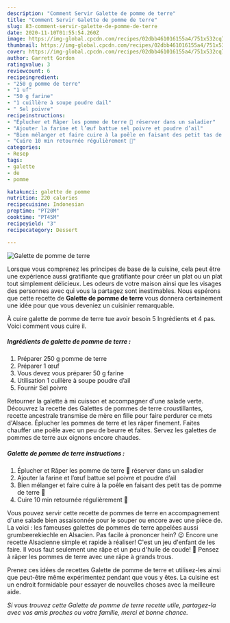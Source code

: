 ```yaml
---
description: "Comment Servir Galette de pomme de terre"
title: "Comment Servir Galette de pomme de terre"
slug: 83-comment-servir-galette-de-pomme-de-terre
date: 2020-11-10T01:55:54.260Z
image: https://img-global.cpcdn.com/recipes/02dbb461016155a4/751x532cq70/galette-de-pomme-de-terre-photo-principale-de-la-recette.jpg
thumbnail: https://img-global.cpcdn.com/recipes/02dbb461016155a4/751x532cq70/galette-de-pomme-de-terre-photo-principale-de-la-recette.jpg
cover: https://img-global.cpcdn.com/recipes/02dbb461016155a4/751x532cq70/galette-de-pomme-de-terre-photo-principale-de-la-recette.jpg
author: Garrett Gordon
ratingvalue: 3
reviewcount: 6
recipeingredient:
- "250 g pomme de terre"
- "1 uf"
- "50 g farine"
- "1 cuillère à soupe poudre dail"
- " Sel poivre"
recipeinstructions:
- "Éplucher et Râper les pomme de terre 🥔 réserver dans un saladier"
- "Ajouter la farine et l’œuf battue sel poivre et poudre d’ail"
- "Bien mélanger et faire cuire à la poêle en faisant des petit tas de pomme de terre 🥔"
- "Cuire 10 min retournée régulièrement 🙂"
categories:
- Resep
tags:
- galette
- de
- pomme

katakunci: galette de pomme 
nutrition: 220 calories
recipecuisine: Indonesian
preptime: "PT20M"
cooktime: "PT45M"
recipeyield: "3"
recipecategory: Dessert

---
```



![Galette de pomme de terre](https://img-global.cpcdn.com/recipes/02dbb461016155a4/751x532cq70/galette-de-pomme-de-terre-photo-principale-de-la-recette.jpg)

Lorsque vous comprenez les principes de base de la cuisine, cela peut être une expérience aussi gratifiante que gratifiante pour créer un plat ou un plat tout simplement délicieux. Les odeurs de votre maison ainsi que les visages des personnes avec qui vous la partagez sont inestimables. Nous espérons que cette recette de <strong> Galette de pomme de terre </strong> vous donnera certainement une idée pour que vous deveniez un cuisinier remarquable.

<!--inarticleads1-->

À cuire galette de pomme de terre tue avoir besoin 5 Ingrédients et 4 pas. Voici comment vous cuire il.

##### Ingrédients de galette de pomme de terre :

1. Préparer 250 g pomme de terre
1. Préparer 1 œuf
1. Vous devez vous préparer 50 g farine
1. Utilisation 1 cuillère à soupe poudre d’ail
1. Fournir  Sel poivre


Retourner la galette à mi cuisson et accompagner d&#39;une salade verte. Découvrez la recette des Galettes de pommes de terre croustillantes, recette ancestrale transmise de mère en fille pour faire perdurer ce mets d&#39;Alsace. Éplucher les pommes de terre et les râper finement. Faites chauffer une poêle avec un peu de beurre et faites. Servez les galettes de pommes de terre aux oignons encore chaudes. 

<!--inarticleads2-->

##### Galette de pomme de terre instructions :

1. Éplucher et Râper les pomme de terre 🥔 réserver dans un saladier
1. Ajouter la farine et l’œuf battue sel poivre et poudre d’ail
1. Bien mélanger et faire cuire à la poêle en faisant des petit tas de pomme de terre 🥔
1. Cuire 10 min retournée régulièrement 🙂


Vous pouvez servir cette recette de pommes de terre en accompagnement d&#39;une salade bien assaisonnée pour le souper ou encore avec une pièce de. La voici : les fameuses galettes de pommes de terre appelées aussi grumbeerekiechle en Alsacien. Pas facile à prononcer hein? 😉 Encore une recette Alsacienne simple et rapide à réaliser! C&#39;est un jeu d&#39;enfant de les faire. Il vous faut seulement une râpe et un peu d&#39;huile de coude! 🙂 Pensez à râper les pommes de terre avec une râpe à grands trous. 

<!--inarticleads1-->

<p>
Prenez ces idées de recettes Galette de pomme de terre et utilisez-les ainsi que peut-être même expérimentez pendant que vous y êtes. La cuisine est un endroit formidable pour essayer de nouvelles choses avec la meilleure aide.
</p>

<p>
<i>Si vous trouvez cette Galette de pomme de terre recette utile, partagez-la avec vos amis proches ou votre famille, merci et bonne chance.</i>
</p>
